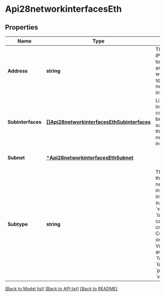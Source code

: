 # Api28networkinterfacesEth

## Properties
Name | Type | Description | Notes
------------ | ------------- | ------------- | -------------
**Address** | **string** | The IPv4 or IPv6 address to be associated with the specified network interface. | [optional] [default to null]
**Subinterfaces** | [**[]Api28networkinterfacesEthSubinterfaces**](api2.8networkinterfaces_eth_subinterfaces.md) | List of network interfaces configured to be a subinterface of the specified network interface. | [optional] [default to null]
**Subnet** | [***Api28networkinterfacesEthSubnet**](api2.8networkinterfaces_eth_subnet.md) |  | [optional] [default to null]
**Subtype** | **string** | The subtype of the specified network interface. Only interfaces of subtype &#x60;virtual&#x60; and &#x60;lacp_bond&#x60; can be created. Configurable on POST only. Valid values are &#x60;failover_bond&#x60;, &#x60;lacp_bond&#x60;, &#x60;physical&#x60;, and &#x60;virtual&#x60;. | [optional] [default to null]

[[Back to Model list]](../README.md#documentation-for-models) [[Back to API list]](../README.md#documentation-for-api-endpoints) [[Back to README]](../README.md)

